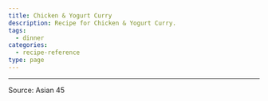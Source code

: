 ```yaml
---
title: Chicken & Yogurt Curry
description: Recipe for Chicken & Yogurt Curry.
tags:
  - dinner
categories:
  - recipe-reference
type: page
---
```


---

Source: Asian 45